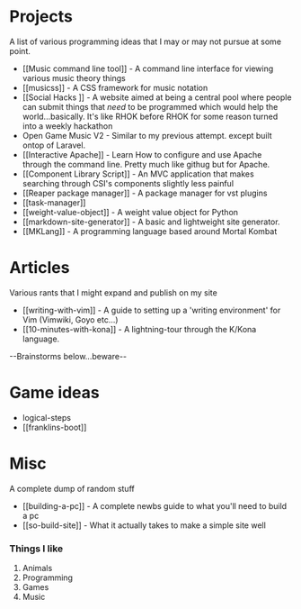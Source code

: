 

# Projects

A list of various programming ideas that I may or may not pursue at some point.

- [[Music command line tool]] - A command line interface for viewing various music theory things
- [[musicss]] - A CSS framework for music notation
- [[Social Hacks ]] - A website aimed at being a central pool where people can submit things that *need* to be programmed
      which would help the world...basically. It's like RHOK before RHOK for some reason turned into a weekly hackathon
- Open Game Music V2 - Similar to my previous attempt. except built ontop of Laravel.
- [[Interactive Apache]] - Learn How to configure and use Apache through the command line.  Pretty much like githug but for Apache.
- [[Component Library Script]] - An MVC application that makes searching through CSI's components slightly less painful
- [[Reaper package manager]] - A package manager for vst plugins
- [[task-manager]]
- [[weight-value-object]] - A weight value object for Python
- [[markdown-site-generator]] - A basic and lightweight site generator.
- [[MKLang]] - A programming language based around Mortal Kombat


# Articles

Various rants that I might expand and publish on my site

- [[writing-with-vim]] - A guide to setting up a 'writing environment' for Vim (Vimwiki, Goyo etc...)
-  [[10-minutes-with-kona]] - A lightning-tour through the K/Kona language.

--Brainstorms below...beware--

# Game ideas

- logical-steps
- [[franklins-boot]]


# Misc

A complete dump of random stuff

- [[building-a-pc]] - A complete newbs guide to what you'll need to build a pc
- [[so-build-site]] - What it actually takes to make a simple site well

### Things I like

1. Animals
2. Programming
3. Games
4. Music
